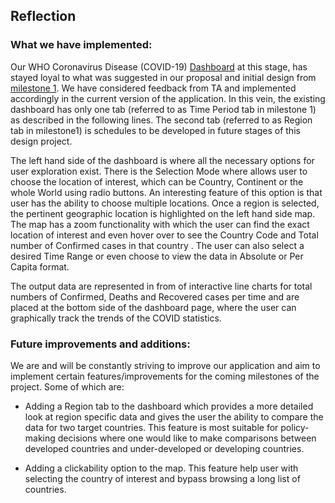 ## Reflection

### What we have implemented:

Our WHO Coronavirus Disease (COVID-19) [Dashboard](https://covid-19-mds-532-group3.herokuapp.com/) at this stage, has stayed loyal to what was suggested in our proposal and initial design from [milestone 1](https://github.com/UBC-MDS/dsci532-group3/releases/tag/0.1.0). We have considered feedback from TA and implemented accordingly in the current version of the application. In this vein, the existing dashboard has only one tab (referred to as Time Period tab in milestone 1) as described in the following lines. The second tab (referred to as Region tab in milestone1) is schedules to be developed in future stages of this design project.

The left hand side of the dashboard is where all the necessary options for user exploration exist. There is the Selection Mode where allows user to choose the location of interest, which can be Country, Continent or the whole World using radio buttons. An interesting feature of this option is that user has the ability to choose multiple locations. Once a region is selected, the pertinent geographic location is highlighted on the left hand side map. The map has a zoom functionality with which the user can find the exact location of interest and even hover over to see the Country Code and Total number of Confirmed cases in that country . The user can also select a desired Time Range or even choose to view the data in Absolute or Per Capita format.

The output data are represented in from of interactive line charts for total numbers of Confirmed, Deaths and Recovered cases per time and are placed at the bottom side of the dashboard page, where the user can graphically track the trends of the COVID statistics.

### Future improvements and additions:

We are and will be constantly striving to improve our application and aim to implement certain features/improvements for the coming milestones of the project. Some of which are: 

-	Adding a Region tab to the dashboard which provides a more detailed look at region specific data and gives the user the ability to compare the data for two target countries. This feature is most suitable for policy-making decisions where one would like to make comparisons between developed countries and under-developed or developing countries.

-	Adding a clickability option to the map. This feature help user with selecting the country of interest and bypass browsing a long list of countries.


